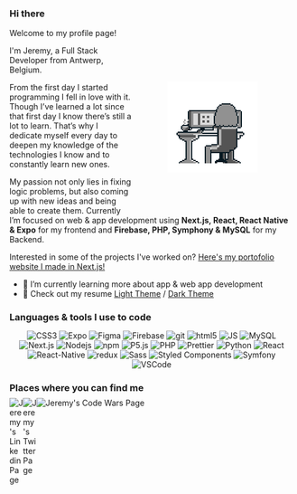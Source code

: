 ### Hi there 

Welcome to my profile page!

<img align="right" alt="GIF" src="sitting_at_desk.gif" width="160" height="160" style="padding: 64px"/>

I'm Jeremy, a Full Stack Developer from Antwerp, Belgium.

<p>From the first day I started programming I fell in love with it. Though I’ve learned a lot since that first day I know there’s still a lot to learn. That’s why I dedicate myself every day to deepen my knowledge of the technologies I know and to constantly learn new ones.</p>

<p>My passion not only lies in fixing logic problems, but also coming up with new ideas and being able to create them. Currently I’m focused on web & app development using <b>Next.js, React, React Native & Expo</b> for my frontend and <b>Firebase, PHP, Symphony & MySQL</b> for my Backend.</p
  
 <p> Interested in some of the projects I've worked on? <a href="https://jeremygigase.dev/">Here's my portofolio website I made in Next.js!</a></p>

- 🌱 I’m currently learning more about app & web app development
- 📝 Check out my resume [Light Theme](https://drive.google.com/file/d/1-NiGKgKIhsKvITfdX1BBJS9wV_BFGIea/view?usp=sharing) / [Dark Theme](https://drive.google.com/file/d/1_jV6LbGKuwJWPzygC99nGbI169v8SNO0/view?usp=sharing)

<h3 style="margin-bottom: 8px">Languages & tools I use to code</h3> 
<p align="center">
  <img alt="CSS3" src="https://img.shields.io/badge/-CSS3-364BDD?style=flat-square&logo=css3&logoColor=white" />
  <img alt="Expo" src="https://img.shields.io/badge/-Expo-000000?style=flat-square&logo=expo&logoColor=white" />
  <img alt="Figma" src="https://img.shields.io/badge/-Figma-F14E1C?style=flat-square&logo=figma&logoColor=white" />
  <img alt="Firebase" src="https://img.shields.io/badge/-Firebase-F6CB2C?style=flat-square&logo=firebase&logoColor=white" />
  <img alt="git" src="https://img.shields.io/badge/-Git-F05032?style=flat-square&logo=git&logoColor=white" />
  <img alt="html5" src="https://img.shields.io/badge/-HTML5-E34F26?style=flat-square&logo=html5&logoColor=white" />
  <img alt="JS" src="https://img.shields.io/badge/-Javascript-EFD81D?style=flat-square&logo=javascript&logoColor=white" />
  <img alt="MySQL" src="https://img.shields.io/badge/-MySQL-2D758F?style=flat-square&logo=mysql&logoColor=white" />
  <img alt="Next.js" src="https://img.shields.io/badge/-Next.js-323232?style=flat-square&logo=next.js&logoColor=white" />
  <img alt="Nodejs" src="https://img.shields.io/badge/-Nodejs-43853d?style=flat-square&logo=Node.js&logoColor=white" />
  <img alt="npm" src="https://img.shields.io/badge/-NPM-CB3837?style=flat-square&logo=npm&logoColor=white" />
  <img alt="P5.js" src="https://img.shields.io/badge/-P5.js-E61F5B?style=flat-square&logo=p5.js&logoColor=white" />
  <img alt="PHP" src="https://img.shields.io/badge/-PHP-7377AD?style=flat-square&logo=php&logoColor=white" />
  <img alt="Prettier" src="https://img.shields.io/badge/-Prettier-F7B93E?style=flat-square&logo=prettier&logoColor=white" />
  <img alt="Python" src="https://img.shields.io/badge/-Python-F7CE43?style=flat-square&logo=python&logoColor=white" />
  <img alt="React" src="https://img.shields.io/badge/-React-45b8d8?style=flat-square&logo=react&logoColor=white" />
  <img alt="React-Native" src="https://img.shields.io/badge/-React_Native-45b8d8?style=flat-square&logo=react&logoColor=white" />
  <img alt="redux" src="https://img.shields.io/badge/-Redux-764ABC?style=flat-square&logo=redux&logoColor=white" />
  <img alt="Sass" src="https://img.shields.io/badge/-Sass-CC6699?style=flat-square&logo=sass&logoColor=white" />
  <img alt="Styled Components" src="https://img.shields.io/badge/-Styled_Components-db7092?style=flat-square&logo=styled-components&logoColor=white" />
  <img alt="Symfony" src="https://img.shields.io/badge/-Symfony-000000?style=flat-square&logo=symfony&logoColor=white" />
  <img alt="VSCode" src="https://img.shields.io/badge/-VS_Code-3A7BCD?style=flat-square&logo=visual-studio-code&logoColor=white%22" />
</p>

<h3 style="margin-bottom: 8px">Places where you can find me</h3>
    <a href="https://www.linkedin.com/in/jeremy-gigase-901249135/">
      <img align="left" alt="Jeremy's Linkedin Page" width="24px" src="https://raw.githubusercontent.com/peterthehan/peterthehan/master/assets/linkedin.svg" />
    </a>
    <a href="https://twitter.com/JeremyGigase">
      <img align="left" alt="Jeremy's Twitter Page" width="24px" src="https://raw.githubusercontent.com/peterthehan/peterthehan/master/assets/twitter.svg" />
    </a>
    <!-- <a href="https://open.spotify.com/user/117094324">
      <img  align="left" alt="Jeremy's Spotify Page" width="24px" src="https://raw.githubusercontent.com/peterthehan/peterthehan/master/assets/spotify.svg" />
    </a> -->
    <a href="https://www.codewars.com/users/jeremygigase">
      <img align="left" alt="Jeremy's Code Wars Page" src="https://www.codewars.com/users/jeremygigase/badges/micro" />
    </a>
<!--
**jeremygigase/jeremygigase** is a ✨ _special_ ✨ repository because its `README.md` (this file) appears on your GitHub profile.
-->
